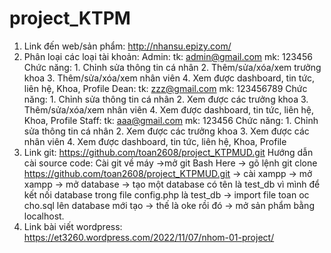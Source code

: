 # project_KTPM


1. Link đến web/sản phẩm: http://nhansu.epizy.com/
2. Phân loại các loại tài khoản:
    Admin:
        tk: admin@gmail.com
        mk: 123456
        Chức năng:
            1. Chỉnh sửa thông tin cá nhân 
            2. Thêm/sửa/xóa/xem trưởng khoa
            3. Thêm/sửa/xóa/xem nhân viên
            4. Xem được dashboard, tin tức, liên hệ, Khoa, Profile
    Dean:
        tk: zzz@gmail.com
        mk: 123456789
        Chức năng:
            1. Chỉnh sửa thông tin cá nhân 
            2. Xem được các trưởng khoa
            3. Thêm/sửa/xóa/xem nhân viên
            4. Xem được dashboard, tin tức, liên hệ, Khoa, Profile
    Staff:
        tk: aaa@gmail.com
        mk: 123456
        Chức năng:
            1. Chỉnh sửa thông tin cá nhân 
            2. Xem được các trưởng khoa
            3. Xem được các nhân viên
            4. Xem được dashboard, tin tức, liên hệ, Khoa, Profile
3.  Link git: https://github.com/toan2608/project_KTPMUD.git
    Hướng dẫn cài source code: Cài git về máy ->mở git Bash Here -> gõ lệnh git clone https://github.com/toan2608/project_KTPMUD.git -> cài xampp -> mở xampp -> mở database -> tạo một database có tên là test_db vì mình để kết nối database trong file config.php là test_db -> import file toan oc cho.sql lên database mới tạo -> thế là oke rồi đó -> mở sản phẩm bằng localhost.
4. Link bài viết wordpress: https://et3260.wordpress.com/2022/11/07/nhom-01-project/

